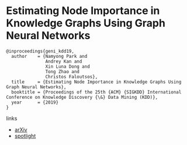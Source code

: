 # Estimating Node Importance in Knowledge Graphs Using Graph Neural Networks

```
@inproceedings{geni_kdd19,
  author    = {Namyong Park and
               Andrey Kan and
               Xin Luna Dong and
               Tong Zhao and
               Christos Faloutsos},
  title     = {Estimating Node Importance in Knowledge Graphs Using Graph Neural Networks},
  booktitle = {Proceedings of the 25th {ACM} {SIGKDD} International Conference on Knowledge Discovery {\&} Data Mining (KDD)},
  year      = {2019}
}
```

links
- [arXiv](https://arxiv.org/abs/1905.08865)
- [spotlight](https://www.youtube.com/watch?v=EQ3jGt9Ve5k)
